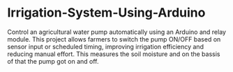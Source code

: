 # Irrigation-System-Using-Arduino
Control an agricultural water pump automatically using an Arduino and relay module. This project allows farmers to switch the pump ON/OFF based on sensor input or scheduled timing, improving irrigation efficiency and reducing manual effort. This measures the soil moisture and on the bassis of that the pump got on and off.
